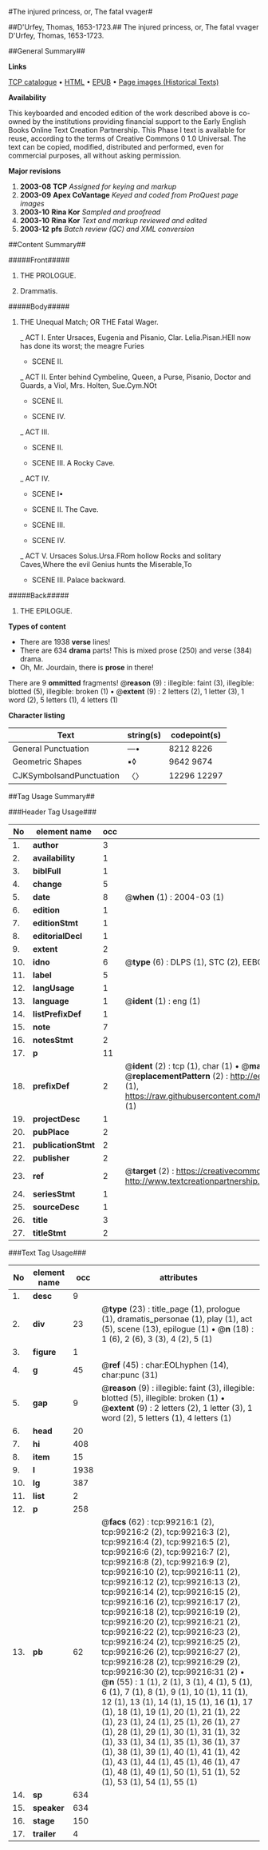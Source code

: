 #The injured princess, or, The fatal vvager#

##D'Urfey, Thomas, 1653-1723.##
The injured princess, or, The fatal vvager
D'Urfey, Thomas, 1653-1723.

##General Summary##

**Links**

[TCP catalogue](http://www.ota.ox.ac.uk/tcp/)  • 
[HTML](http://tei.it.ox.ac.uk/tcp/Texts-HTML/free/A36/A36983.html)  • 
[EPUB](http://tei.it.ox.ac.uk/tcp/Texts-EPUB/free/A36/A36983.epub) • 
[Page images (Historical Texts)](https://data.historicaltexts.jisc.ac.uk/view?pubId=eebo-13353568e&pageId=eebo-13353568e-99216-1)

**Availability**

This keyboarded and encoded edition of the
	       work described above is co-owned by the institutions
	       providing financial support to the Early English Books
	       Online Text Creation Partnership. This Phase I text is
	       available for reuse, according to the terms of Creative
	       Commons 0 1.0 Universal. The text can be copied,
	       modified, distributed and performed, even for
	       commercial purposes, all without asking permission.

**Major revisions**

1. __2003-08__ __TCP__ *Assigned for keying and markup*
1. __2003-09__ __Apex CoVantage__ *Keyed and coded from ProQuest page images*
1. __2003-10__ __Rina Kor__ *Sampled and proofread*
1. __2003-10__ __Rina Kor__ *Text and markup reviewed and edited*
1. __2003-12__ __pfs__ *Batch review (QC) and XML conversion*

##Content Summary##

#####Front#####

1. THE PROLOGUE.

1. Drammatis.

#####Body#####

1. THE Unequal Match; OR THE Fatal Wager.

    _ ACT I.
Enter Ursaces, Eugenia and Pisanio, Clar. Lelia.Pisan.HEll now has done its worst; the meagre Furies
      * SCENE II.

    _ ACT II.
Enter behind Cymbeline, Queen, a Purse, Pisanio, Doctor and Guards, a Viol, Mrs. Holten, Sue.Cym.NOt
      * SCENE II.

      * SCENE IV.

    _ ACT III.

      * SCENE II.

      * SCENE III. A Rocky Cave.

    _ ACT IV.

      * SCENE I▪

      * SCENE II. The Cave.

      * SCENE III.

      * SCENE IV.

    _ ACT V.
Ursaces Solus.Ursa.FRom hollow Rocks and solitary Caves,Where the evil Genius hunts the Miserable,To
      * SCENE III. Palace backward.

#####Back#####

1. THE EPILOGUE.

**Types of content**

  * There are 1938 **verse** lines!
  * There are 634 **drama** parts! This is mixed prose (250) and verse (384) drama.
  * Oh, Mr. Jourdain, there is **prose** in there!

There are 9 **ommitted** fragments! 
 @__reason__ (9) : illegible: faint (3), illegible: blotted (5), illegible: broken (1)  •  @__extent__ (9) : 2 letters (2), 1 letter (3), 1 word (2), 5 letters (1), 4 letters (1)

**Character listing**


|Text|string(s)|codepoint(s)|
|---|---|---|
|General Punctuation|—•|8212 8226|
|Geometric Shapes|▪◊|9642 9674|
|CJKSymbolsandPunctuation|〈〉|12296 12297|

##Tag Usage Summary##

###Header Tag Usage###

|No|element name|occ|attributes|
|---|---|---|---|
|1.|__author__|3||
|2.|__availability__|1||
|3.|__biblFull__|1||
|4.|__change__|5||
|5.|__date__|8| @__when__ (1) : 2004-03 (1)|
|6.|__edition__|1||
|7.|__editionStmt__|1||
|8.|__editorialDecl__|1||
|9.|__extent__|2||
|10.|__idno__|6| @__type__ (6) : DLPS (1), STC (2), EEBO-CITATION (1), OCLC (1), VID (1)|
|11.|__label__|5||
|12.|__langUsage__|1||
|13.|__language__|1| @__ident__ (1) : eng (1)|
|14.|__listPrefixDef__|1||
|15.|__note__|7||
|16.|__notesStmt__|2||
|17.|__p__|11||
|18.|__prefixDef__|2| @__ident__ (2) : tcp (1), char (1)  •  @__matchPattern__ (2) : ([0-9\-]+):([0-9IVX]+) (1), (.+) (1)  •  @__replacementPattern__ (2) : http://eebo.chadwyck.com/downloadtiff?vid=$1&page=$2 (1), https://raw.githubusercontent.com/textcreationpartnership/Texts/master/tcpchars.xml#$1 (1)|
|19.|__projectDesc__|1||
|20.|__pubPlace__|2||
|21.|__publicationStmt__|2||
|22.|__publisher__|2||
|23.|__ref__|2| @__target__ (2) : https://creativecommons.org/publicdomain/zero/1.0/ (1), http://www.textcreationpartnership.org/docs/. (1)|
|24.|__seriesStmt__|1||
|25.|__sourceDesc__|1||
|26.|__title__|3||
|27.|__titleStmt__|2||


###Text Tag Usage###

|No|element name|occ|attributes|
|---|---|---|---|
|1.|__desc__|9||
|2.|__div__|23| @__type__ (23) : title_page (1), prologue (1), dramatis_personae (1), play (1), act (5), scene (13), epilogue (1)  •  @__n__ (18) : 1 (6), 2 (6), 3 (3), 4 (2), 5 (1)|
|3.|__figure__|1||
|4.|__g__|45| @__ref__ (45) : char:EOLhyphen (14), char:punc (31)|
|5.|__gap__|9| @__reason__ (9) : illegible: faint (3), illegible: blotted (5), illegible: broken (1)  •  @__extent__ (9) : 2 letters (2), 1 letter (3), 1 word (2), 5 letters (1), 4 letters (1)|
|6.|__head__|20||
|7.|__hi__|408||
|8.|__item__|15||
|9.|__l__|1938||
|10.|__lg__|387||
|11.|__list__|2||
|12.|__p__|258||
|13.|__pb__|62| @__facs__ (62) : tcp:99216:1 (2), tcp:99216:2 (2), tcp:99216:3 (2), tcp:99216:4 (2), tcp:99216:5 (2), tcp:99216:6 (2), tcp:99216:7 (2), tcp:99216:8 (2), tcp:99216:9 (2), tcp:99216:10 (2), tcp:99216:11 (2), tcp:99216:12 (2), tcp:99216:13 (2), tcp:99216:14 (2), tcp:99216:15 (2), tcp:99216:16 (2), tcp:99216:17 (2), tcp:99216:18 (2), tcp:99216:19 (2), tcp:99216:20 (2), tcp:99216:21 (2), tcp:99216:22 (2), tcp:99216:23 (2), tcp:99216:24 (2), tcp:99216:25 (2), tcp:99216:26 (2), tcp:99216:27 (2), tcp:99216:28 (2), tcp:99216:29 (2), tcp:99216:30 (2), tcp:99216:31 (2)  •  @__n__ (55) : 1 (1), 2 (1), 3 (1), 4 (1), 5 (1), 6 (1), 7 (1), 8 (1), 9 (1), 10 (1), 11 (1), 12 (1), 13 (1), 14 (1), 15 (1), 16 (1), 17 (1), 18 (1), 19 (1), 20 (1), 21 (1), 22 (1), 23 (1), 24 (1), 25 (1), 26 (1), 27 (1), 28 (1), 29 (1), 30 (1), 31 (1), 32 (1), 33 (1), 34 (1), 35 (1), 36 (1), 37 (1), 38 (1), 39 (1), 40 (1), 41 (1), 42 (1), 43 (1), 44 (1), 45 (1), 46 (1), 47 (1), 48 (1), 49 (1), 50 (1), 51 (1), 52 (1), 53 (1), 54 (1), 55 (1)|
|14.|__sp__|634||
|15.|__speaker__|634||
|16.|__stage__|150||
|17.|__trailer__|4||
